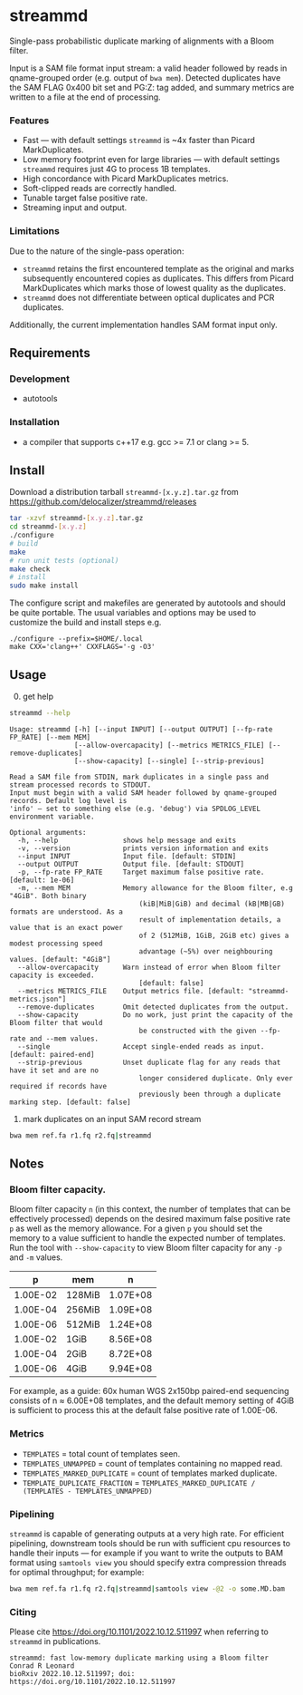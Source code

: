 # streammd

Single-pass probabilistic duplicate marking of alignments with a Bloom filter.

Input is a SAM file format input stream: a valid header followed by reads in
qname-grouped order (e.g. output of `bwa mem`). Detected duplicates have the
SAM FLAG 0x400 bit set and PG:Z: tag added, and summary metrics are written
to a file at the end of processing.

### Features

* Fast — with default settings `streammd` is ~4x faster than Picard
  MarkDuplicates.
* Low memory footprint even for large libraries — with default settings
  `streammd` requires just 4G to process 1B templates.
* High concordance with Picard MarkDuplicates metrics.
* Soft-clipped reads are correctly handled.
* Tunable target false positive rate.
* Streaming input and output.

### Limitations

Due to the nature of the single-pass operation:

* `streammd` retains the first encountered template as the original and marks
  subsequently encountered copies as duplicates. This differs from Picard
  MarkDuplicates which marks those of lowest quality as the duplicates.
* `streammd` does not differentiate between optical duplicates and PCR
  duplicates.

Additionally, the current implementation handles SAM format input only.

## Requirements

### Development

* autotools

### Installation

* a compiler that supports c++17 e.g. gcc >= 7.1 or clang >= 5.

## Install

Download a distribution tarball `streammd-[x.y.z].tar.gz` from
https://github.com/delocalizer/streammd/releases


```bash
tar -xzvf streammd-[x.y.z].tar.gz
cd streammd-[x.y.z]
./configure
# build
make
# run unit tests (optional)
make check
# install
sudo make install
```

The configure script and makefiles are generated by autotools and should
be quite portable. The usual variables and options may be used to customize
the build and install steps e.g.

```
./configure --prefix=$HOME/.local
make CXX='clang++' CXXFLAGS='-g -O3'
```

## Usage

0. get help

```bash
streammd --help
```

```
Usage: streammd [-h] [--input INPUT] [--output OUTPUT] [--fp-rate FP_RATE] [--mem MEM]
                [--allow-overcapacity] [--metrics METRICS_FILE] [--remove-duplicates]
                [--show-capacity] [--single] [--strip-previous]

Read a SAM file from STDIN, mark duplicates in a single pass and stream processed records to STDOUT.
Input must begin with a valid SAM header followed by qname-grouped records. Default log level is
'info' — set to something else (e.g. 'debug') via SPDLOG_LEVEL environment variable.

Optional arguments:
  -h, --help            	shows help message and exits 
  -v, --version         	prints version information and exits 
  --input INPUT         	Input file. [default: STDIN] 
  --output OUTPUT       	Output file. [default: STDOUT] 
  -p, --fp-rate FP_RATE 	Target maximum false positive rate. [default: 1e-06]
  -m, --mem MEM         	Memory allowance for the Bloom filter, e.g "4GiB". Both binary
                                (kiB|MiB|GiB) and decimal (kB|MB|GB) formats are understood. As a
                                result of implementation details, a value that is an exact power
                                of 2 (512MiB, 1GiB, 2GiB etc) gives a modest processing speed
                                advantage (~5%) over neighbouring values. [default: "4GiB"]
  --allow-overcapacity  	Warn instead of error when Bloom filter capacity is exceeded.
                                [default: false] 
  --metrics METRICS_FILE	Output metrics file. [default: "streammd-metrics.json"]
  --remove-duplicates   	Omit detected duplicates from the output. 
  --show-capacity       	Do no work, just print the capacity of the Bloom filter that would
                                be constructed with the given --fp-rate and --mem values. 
  --single              	Accept single-ended reads as input. [default: paired-end] 
  --strip-previous      	Unset duplicate flag for any reads that have it set and are no
                                longer considered duplicate. Only ever required if records have
                                previously been through a duplicate marking step. [default: false]
```

1. mark duplicates on an input SAM record stream 

```bash
bwa mem ref.fa r1.fq r2.fq|streammd
```

## Notes

### Bloom filter capacity.

Bloom filter capacity `n` (in this context, the number of templates that can be
effectively processed) depends on the desired maximum false positive rate `p`
as well as the memory allowance. For a given `p` you should set the memory to
a value sufficient to handle the expected number of templates. Run the tool
with `--show-capacity` to view Bloom filter capacity for any `-p` and `-m`
values.

|    p     |   mem  |    n     |
| -------- | ------ | -------- |
| 1.00E-02 | 128MiB | 1.07E+08 |
| 1.00E-04 | 256MiB | 1.09E+08 |
| 1.00E-06 | 512MiB | 1.24E+08 |
| 1.00E-02 | 1GiB   | 8.56E+08 |
| 1.00E-04 | 2GiB   | 8.72E+08 |
| 1.00E-06 | 4GiB   | 9.94E+08 |

For example, as a guide: 60x human WGS 2x150bp paired-end sequencing consists
of n &#8776; 6.00E+08 templates, and the default memory setting of 4GiB is
sufficient to process this at the default false positive rate of 1.00E-06.

### Metrics

* `TEMPLATES` = total count of templates seen.
* `TEMPLATES_UNMAPPED` = count of templates containing no mapped read.
* `TEMPLATES_MARKED_DUPLICATE` = count of templates marked duplicate.
* `TEMPLATE_DUPLICATE_FRACTION` = `TEMPLATES_MARKED_DUPLICATE / (TEMPLATES - TEMPLATES_UNMAPPED)`

### Pipelining

`streammd` is capable of generating outputs at a very high rate. For efficient
pipelining, downstream tools should be run with sufficient cpu resources to
handle their inputs — for example if you want to write the outputs to BAM
format using `samtools view` you should specify extra compression threads for
optimal throughput; for example:

```bash
bwa mem ref.fa r1.fq r2.fq|streammd|samtools view -@2 -o some.MD.bam
```
### Citing

Please cite https://doi.org/10.1101/2022.10.12.511997 when referring to `streammd` in publications.

```
streammd: fast low-memory duplicate marking using a Bloom filter
Conrad R Leonard
bioRxiv 2022.10.12.511997; doi: https://doi.org/10.1101/2022.10.12.511997
```
